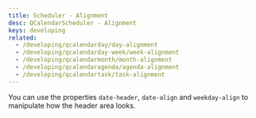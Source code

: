 ```yaml
---
title: Scheduler - Alignment
desc: QCalendarScheduler - Alignment
keys: developing
related:
  - /developing/qcalendarday/day-alignment
  - /developing/qcalendarday-week/week-alignment
  - /developing/qcalendarmonth/month-alignment
  - /developing/qcalendaragenda/agenda-alignment
  - /developing/qcalendartask/task-alignment
---
```

You can use the properties `date-header`, `date-align` and `weekday-align` to manipulate how the header area looks.

<example-viewer
  title="Alignment"
  file="SchedulerAlignment"
  codepen-title="QCalendarScheduler"
/>
